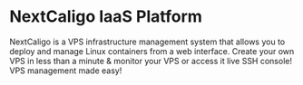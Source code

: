 # NextCaligo IaaS Platform
NextCaligo is a VPS infrastructure management system that allows you to deploy and manage Linux containers from a web interface.  Create your own VPS in less than a minute &amp; monitor your VPS or access it live SSH console! VPS management made easy!
